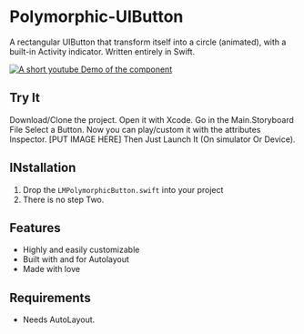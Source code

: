 # Polymorphic-UIButton
A rectangular UIButton that transform itself into a circle (animated), with a built-in Activity indicator. Written entirely in Swift.

[![A short youtube Demo of the component](http://share.gifyoutube.com/mG5W3w.gif
)](https://www.youtube.com/watch?v=Gxfdfn0uioA)

## Try It 
Download/Clone the project. 
Open it with Xcode.
Go in the Main.Storyboard File Select a Button.
Now you can play/custom it with the attributes Inspector.
[PUT IMAGE HERE]
Then Just Launch It (On simulator Or Device).

## INstallation 
1. Drop the `LMPolymorphicButton.swift` into your project
2. There is no step Two.

## Features
- Highly and easily customizable
- Built with and for Autolayout
- Made with love

## Requirements
- Needs AutoLayout.
